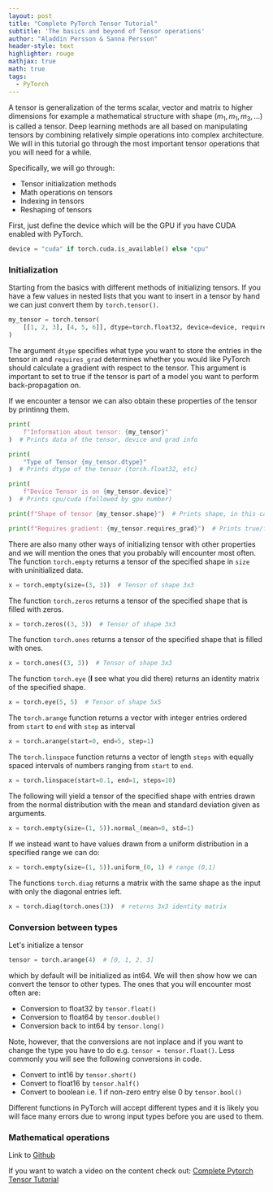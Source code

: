 ```yaml
---
layout: post
title: "Complete PyTorch Tensor Tutorial"
subtitle: 'The basics and beyond of Tensor operations'
author: "Aladdin Persson & Sanna Persson"
header-style: text
highlighter: rouge
mathjax: true
math: true
tags:
  - PyTorch
---
```

<script data-ad-client="ca-pub-7720049635521188" async src="https://pagead2.googlesyndication.com/pagead/js/adsbygoogle.js"></script>

A tensor is generalization of the terms scalar, vector and matrix to higher
dimensions for example a mathematical structure with shape $(m_1,m_1,m_3, ...)$ is called
a tensor. Deep learning methods are all based on manipulating tensors by combining
relatively simple operations into complex architecture. We will in this tutorial go
through the most important tensor operations that you will need for a while. 

Specifically, we will go through:
* Tensor initialization methods
* Math operations on tensors
* Indexing in tensors
* Reshaping of tensors

First, just define the device which will be the GPU if you have
CUDA enabled with PyTorch. 
``` python
device = "cuda" if torch.cuda.is_available() else "cpu"
```
### Initialization
Starting from the basics with different methods of initializing tensors. If you
have a few values in nested lists that you want to insert in a tensor by hand we can just
convert them by `torch.tensor()`. 
```python
my_tensor = torch.tensor(
    [[1, 2, 3], [4, 5, 6]], dtype=torch.float32, device=device, requires_grad=True
)
```
The argument `dtype` specifies what type you want to store the entries in the tensor 
in and `requires_grad` determines whether you would like PyTorch should calculate
a gradient with respect to the tensor. This argument is important to set to true if the tensor is
part of a model you want to perform back-propagation on. 

If we encounter a tensor we can also obtain these properties of the tensor by printinng them.
```python
print(
    f"Information about tensor: {my_tensor}"
)  # Prints data of the tensor, device and grad info

print(
    "Type of Tensor {my_tensor.dtype}"
)  # Prints dtype of the tensor (torch.float32, etc)

print(
    f"Device Tensor is on {my_tensor.device}"
)  # Prints cpu/cuda (followed by gpu number)

print(f"Shape of tensor {my_tensor.shape}")  # Prints shape, in this case 2x3

print(f"Requires gradient: {my_tensor.requires_grad}")  # Prints true/false
```
There are also many other ways of initializing tensor with other properties and
we will mention the ones that you probably will encounter most often.
The function `torch.empty` returns a tensor of the specified shape in `size` with uninitialized data.
```python
x = torch.empty(size=(3, 3))  # Tensor of shape 3x3
``` 
The function `torch.zeros` returns a tensor of the specified shape that is filled with zeros.
```python
x = torch.zeros((3, 3))  # Tensor of shape 3x3 
```  
The function `torch.ones` returns a tensor of the specified shape that is filled with ones.
```python
x = torch.ones((3, 3))  # Tensor of shape 3x3 
```
The function `torch.eye` (**I** see what you did there) returns an identity matrix of the specified shape.  
```python
x = torch.eye(5, 5)  # Tensor of shape 5x5
```
The `torch.arange` function returns a vector with integer entries ordered from `start` to `end` with `step` as interval 
```python
x = torch.arange(start=0, end=5, step=1)
```
The `torch.linspace` function returns a vector of length `steps` with equally spaced intervals of numbers ranging from `start`
to `end`.
```python
x = torch.linspace(start=0.1, end=1, steps=10)  
```
The following will yield a tensor of the specified shape with entries drawn from the
normal distribution with the mean and standard deviation given as arguments.
```python
x = torch.empty(size=(1, 5)).normal_(mean=0, std=1)
```
If we instead want to have values drawn from a uniform distribution in a specified
range we can do:
```python
x = torch.empty(size=(1, 5)).uniform_(0, 1) # range (0,1)
```
The functions `torch.diag` returns a matrix with the same shape as the input with only the diagonal entries left.
```python
x = torch.diag(torch.ones(3))  # returns 3x3 identity matrix
```

### Conversion between types
Let's initialize a tensor
```python
tensor = torch.arange(4)  # [0, 1, 2, 3] 
```
which by default will be initialized as int64. We will then show how we can 
convert the tensor to other types. 
The ones that you will encounter most often are:

* Conversion to float32 by `tensor.float()`
* Conversion to float64 by `tensor.double()`
* Conversion back to int64 by `tensor.long()`

Note, however, that the conversions are not inplace and if you want to 
change the type you have to do e.g. `tensor = tensor.float()`. Less commonly you 
will see the following conversions in code. 

* Convert to int16 by `tensor.short()`
* Convert to float16 by `tensor.half()`
* Convert to boolean i.e. 1 if non-zero entry else 0 by `tensor.bool()`  

Different functions in PyTorch will accept different types and it is likely you will
face many errors due to wrong input types before you are used to them. 

### Mathematical operations

Link to [Github](https://github.com/AladdinPerzon)

If you want to watch a video on the content check out: [Complete Pytorch Tensor Tutorial](https://youtu.be/x9JiIFvlUwk)
